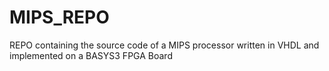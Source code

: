 # MIPS_REPO
 REPO containing the source code of a MIPS processor written in VHDL and implemented on a BASYS3 FPGA Board
